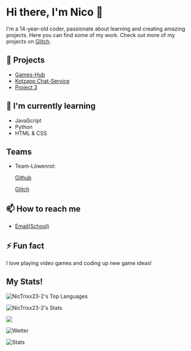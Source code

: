 # Hi there, I'm Nico 👋

I'm a 14-year-old coder, passionate about learning and creating amazing projects. Here you can find some of my work. Check out more of my projects on [Glitch](https://games-hub.glitch.me/).

## 🔭 Projects
- [Games-Hub](https://games-hub.glitch.com/)
- [Kotzapp Chat-Service](https://kotzapp.glitch.me)
- [Project 3](#)

## 🌱 I'm currently learning
- JavaScript
- Python
- HTML & CSS

## Teams 

- Team-Löwenrot:
  
    [Github](https://github.com/orgs/Team-Loewenrot/)
  
    [Glitch](https://glitch.com/@team-loewenrot)

## 📫 How to reach me
- [Email(School)](mailto:nico.scholl@loewenrot.de)


## ⚡ Fun fact
I love playing video games and coding up new game ideas!


## My Stats!
![NicTrixx23-2's Top Languages](https://github-readme-stats.vercel.app/api/top-langs/?username=NicTrixx23-2&theme=vue-dark&show_icons=true&hide_border=true&layout=compact)

![NicTrixx23-2's Stats](https://github-readme-stats.vercel.app/api?username=NicTrixx23-2&theme=vue-dark&show_icons=true&hide_border=true&count_private=true)

![](https://komarev.com/ghpvc/?username=NicTrixx23-2&color=red)

![Wetter](https://weather-github-readme.onrender.com/api/weather?location=Ketsch)

![Stats](https://github-readme-stats.hackclub.dev/api/wakatime?username=2197&api_domain=hackatime.hackclub.com&theme=darcula&custom_title=Hackatime+Stats&layout=compact&cache_seconds=0&langs_count=8)
